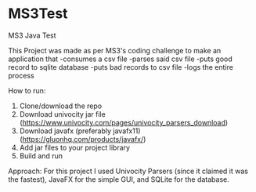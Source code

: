# MS3Test
MS3 Java Test

This Project was made as per MS3's coding challenge to make an application that 
-consumes a csv file
-parses said csv file
-puts good record to sqlite database
-puts bad records to csv file
-logs the entire process

How to run:
1. Clone/download the repo
2. Download univocity jar file (https://www.univocity.com/pages/univocity_parsers_download)
3. Download javafx (preferably javafx11) (https://gluonhq.com/products/javafx/)
4. Add jar files to your project library
5. Build and run

Approach:
For this project I used Univocity Parsers (since it claimed it was the fastest),
JavaFX for the simple GUI, and SQLite for the database.
